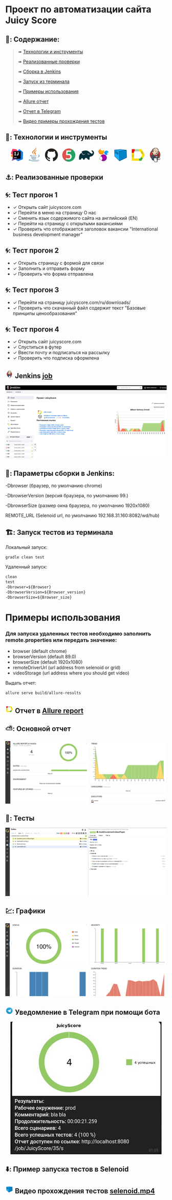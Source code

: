 # Проект по автоматизации сайта Juicy Score


## 🚀: Содержание:

> ➠ [Технологии и инструменты](#earth_africa-технологии-и-инструменты)
>
> ➠ [Реализованные проверки](#earth_africa-Реализованные-проверки)
>
> ➠ [Сборка в Jenkins](#earth_africa-Jenkins-job)
>
> ➠ [Запуск из терминала](#earth_africa-Запуск-тестов-из-терминала)
>
> ➠ [Примеры использования](#earth_africa-Allure-отчет)
>
> ➠ [Allure отчет](#earth_africa-Allure-отчет)
>
> ➠ [Отчет в Telegram](#earth_africa-Уведомление-в-Telegram-при-помощи-бота)
>
> ➠ [Видео примеры прохождения тестов](#earth_africa-Примеры-видео-о-прохождении-тестов)


## 🧰: Технологии и инструменты

<p align="center">
<a href="https://www.jetbrains.com/idea/"><img src="images/logo/Idea.svg" width="50" height="50"  alt="IDEA"/></a>
<a href="https://www.java.com/"><img src="images/logo/Java.svg" width="50" height="50"  alt="Java"/></a>
<a href="https://github.com/"><img src="images/logo/GitHub.svg" width="50" height="50"  alt="Github"/></a>
<a href="https://junit.org/junit5/"><img src="images/logo/Junit5.svg" width="50" height="50"  alt="JUnit 5"/></a>
<a href="https://gradle.org/"><img src="images/logo/Gradle.svg" width="50" height="50"  alt="Gradle"/></a>
<a href="https://selenide.org/"><img src="images/logo/Selenide.svg" width="50" height="50"  alt="Selenide"/></a>
<a href="https://aerokube.com/selenoid/"><img src="images/logo/Selenoid.svg" width="50" height="50"  alt="Selenoid"/></a>
<a href="https://github.com/allure-framework/allure2"><img src="images/logo/Allure.svg" width="50" height="50"  alt="Allure"/></a>
<a href="https://www.jenkins.io/"><img src="images/logo/Jenkins.svg" width="50" height="50"  alt="Jenkins"/></a>
</p>

## ⚓: Реализованные проверки

## 🌀: Тест прогон 1
- ✓ Открыть сайт juicyscore.com
- ✓ Перейти в меню на страницу О нас
- ✓ Сменить язык содержимого сайта на английский (EN)
- ✓ Перейти на страницу с открытыми вакансиями
- ✓ Проверить что отображается заголовок вакансии "International business development manager"

## 🌀: Тест прогон 2
- ✓ Открыть страницу с формой для связи
- ✓ Заполнить и отправить форму
- ✓ Проверить что форма отправлена

## 🌀: Тест прогон 3
- ✓ Перейти на страницу juicyscore.com/ru/downloads/
- ✓ Проверить что скачанный файл содержит текст "Базовые принципы ценообразования"

## 🌀: Тест прогон 4
- ✓ Открыть сайт juicyscore.com
- ✓ Спуститься в футер
- ✓ Ввести почту и подписаться на рассылку
- ✓ Проверить что подписка оформлена


## <img src="images/logo/Jenkins.svg" width="25" height="25"  alt="Jenkins"/></a> Jenkins <a target="_blank" href="http://localhost:8080/job/JuicyScore/"> job </a>
<p align="center">
<a href="http://localhost:8080/job/JuicyScore/"><img src="images/screens/main.png" alt="Jenkins"/></a>
</p>


## 🧙: Параметры сборки в Jenkins:
-Dbrowser (браузер, по умолчанию chrome)

-DbrowserVersion (версия браузера, по умолчанию 99.)

-DbrowserSize (размер окна браузера, по умолчанию 1920x1080)

REMOTE_URL (Selenoid url, по умолчанию 192.168.31.160:8082/wd/hub)

## 🏗️: Запуск тестов из терминала
Локальный запуск:
```
gradle clean test
```

Удаленный запуск:
```
clean
test
-Dbrowser=${Browser}
-DbrowserVersion=${Browser_version}
-DbrowserSize=${Browser_size}

```

# Примеры использования

### Для запуска удаленных тестов необходимо заполнить remote.properties или передать значение:

* browser (default chrome)
* browserVersion (default 89.0)
* browserSize (default 1920x1080)
* remoteDriverUrl (url address from selenoid or grid)
* videoStorage (url address where you should get video)


Выдать отчет:
```bash
allure serve build/allure-results
```
## <img src="images/logo/Allure.svg" width="25" height="25"  alt="Allure"/></a> Отчет в <a target="_blank" href="https://jenkins.autotests.cloud/job/IBS_test/allure/">Allure report</a>

## ⛅: Основной отчет
<p align="center">
<img title="Allure Overview Dashboard" src="images/screens/report.png">
</p>

## 🧪: Тесты 
<p align="center">
<img title="Allure Tests" src="images/screens/tests.png">
</p>

## 💹: Графики
<p align="center">
<img title="Allure Tests" src="images/screens/graphs.png">
</p>

## <img src="images/logo/Telegram.svg" width="25" height="25"  alt="Allure"/></a> Уведомление в Telegram при помощи бота

<p align="center">
<img title="Allure Overview Dashboard" src="images/screens/teleg.png" >
</p>

## ⬇️: Пример запуска тестов в Selenoid
## <img src="images/logo/Selenoid.svg" width="25" height="25" alt="Jenkins"/></a> Видео прохождения тестов </a>[selenoid.mp4](images%2Fvideo%2Fselenoid.mp4)